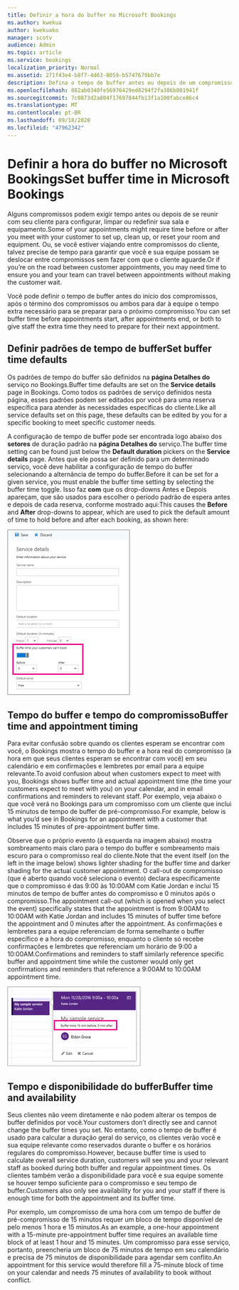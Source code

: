 ```yaml
---
title: Definir a hora do buffer no Microsoft Bookings
ms.author: kwekua
author: kwekuako
manager: scotv
audience: Admin
ms.topic: article
ms.service: bookings
localization_priority: Normal
ms.assetid: 271f43e4-b8f7-4d63-8059-b5747679bb7e
description: Defina o tempo de buffer antes ou depois de um compromisso no Microsoft Bookings para permitir tempo para limpeza ou redefinição de equipamentos.
ms.openlocfilehash: 882ab0340fe56976429ed8294f2fa386b801941f
ms.sourcegitcommit: 7c0873d2a804f17697844fb13f1a100fabce86c4
ms.translationtype: MT
ms.contentlocale: pt-BR
ms.lasthandoff: 09/18/2020
ms.locfileid: "47962342"
---
```

# <a name="set-buffer-time-in-microsoft-bookings"></a><span data-ttu-id="91e3d-103">Definir a hora do buffer no Microsoft Bookings</span><span class="sxs-lookup"><span data-stu-id="91e3d-103">Set buffer time in Microsoft Bookings</span></span>

<span data-ttu-id="91e3d-104">Alguns compromissos podem exigir tempo antes ou depois de se reunir com seu cliente para configurar, limpar ou redefinir sua sala e equipamento.</span><span class="sxs-lookup"><span data-stu-id="91e3d-104">Some of your appointments might require time before or after you meet with your customer to set up, clean up, or reset your room and equipment.</span></span> <span data-ttu-id="91e3d-105">Ou, se você estiver viajando entre compromissos do cliente, talvez precise de tempo para garantir que você e sua equipe possam se deslocar entre compromissos sem fazer com que o cliente aguarde.</span><span class="sxs-lookup"><span data-stu-id="91e3d-105">Or if you’re on the road between customer appointments, you may need time to ensure you and your team can travel between appointments without making the customer wait.</span></span>

<span data-ttu-id="91e3d-106">Você pode definir o tempo de buffer antes do início dos compromissos, após o término dos compromissos ou ambos para dar à equipe o tempo extra necessário para se preparar para o próximo compromisso.</span><span class="sxs-lookup"><span data-stu-id="91e3d-106">You can set buffer time before appointments start, after appointments end, or both to give staff the extra time they need to prepare for their next appointment.</span></span>

## <a name="set-buffer-time-defaults"></a><span data-ttu-id="91e3d-107">Definir padrões de tempo de buffer</span><span class="sxs-lookup"><span data-stu-id="91e3d-107">Set buffer time defaults</span></span>

<span data-ttu-id="91e3d-108">Os padrões de tempo do buffer são definidos na **página Detalhes do** serviço no Bookings.</span><span class="sxs-lookup"><span data-stu-id="91e3d-108">Buffer time defaults are set on the **Service details** page in Bookings.</span></span> <span data-ttu-id="91e3d-109">Como todos os padrões de serviço definidos nesta página, esses padrões podem ser editados por você para uma reserva específica para atender às necessidades específicas do cliente.</span><span class="sxs-lookup"><span data-stu-id="91e3d-109">Like all service defaults set on this page, these defaults can be edited by you for a specific booking to meet specific customer needs.</span></span>

<span data-ttu-id="91e3d-110">A configuração de tempo de buffer pode ser encontrada logo abaixo dos **setores** de duração padrão na **página Detalhes do** serviço.</span><span class="sxs-lookup"><span data-stu-id="91e3d-110">The buffer time setting can be found just below the **Default duration** pickers on the **Service details** page.</span></span> <span data-ttu-id="91e3d-111">Antes que ele possa ser definido para um determinado serviço, você deve habilitar a configuração de tempo do buffer selecionando a alternância de tempo do buffer.</span><span class="sxs-lookup"><span data-stu-id="91e3d-111">Before it can be set for a given service, you must enable the buffer time setting by selecting the buffer time toggle.</span></span> <span data-ttu-id="91e3d-112">Isso faz **com** que os  drop-downs Antes e Depois apareçam, que são usados para escolher o período padrão de espera antes e depois de cada reserva, conforme mostrado aqui:</span><span class="sxs-lookup"><span data-stu-id="91e3d-112">This causes the **Before** and **After** drop-downs to appear, which are used to pick the default amount of time to hold before and after each booking, as shown here:</span></span>

   ![Imagem do Bookings com tempo de buffer habilitado](../media/bookings-buffertime.png)

## <a name="buffer-time-and-appointment-timing"></a><span data-ttu-id="91e3d-114">Tempo do buffer e tempo do compromisso</span><span class="sxs-lookup"><span data-stu-id="91e3d-114">Buffer time and appointment timing</span></span>

<span data-ttu-id="91e3d-115">Para evitar confusão sobre quando os clientes esperam se encontrar com você, o Bookings mostra o tempo do buffer e a hora real do compromisso (a hora em que seus clientes esperam se encontrar com você) em seu calendário e em confirmações e lembretes por email para a equipe relevante.</span><span class="sxs-lookup"><span data-stu-id="91e3d-115">To avoid confusion about when customers expect to meet with you, Bookings shows buffer time and actual appointment time (the time your customers expect to meet with you) on your calendar, and in email confirmations and reminders to relevant staff.</span></span> <span data-ttu-id="91e3d-116">Por exemplo, veja abaixo o que você verá no Bookings para um compromisso com um cliente que inclui 15 minutos de tempo de buffer de pré-compromisso.</span><span class="sxs-lookup"><span data-stu-id="91e3d-116">For example, below is what you’d see in Bookings for an appointment with a customer that includes 15 minutes of pre-appointment buffer time.</span></span>

<span data-ttu-id="91e3d-117">Observe que o próprio evento (à esquerda na imagem abaixo) mostra sombreamento mais claro para o tempo do buffer e sombreamento mais escuro para o compromisso real do cliente.</span><span class="sxs-lookup"><span data-stu-id="91e3d-117">Note that the event itself (on the left in the image below) shows lighter shading for the buffer time and darker shading for the actual customer appointment.</span></span> <span data-ttu-id="91e3d-118">O call-out de compromisso (que é aberto quando você seleciona o evento) declara especificamente que o compromisso é das 9:00 às 10:00AM com Katie Jordan e inclui 15 minutos de tempo de buffer antes do compromisso e 0 minutos após o compromisso.</span><span class="sxs-lookup"><span data-stu-id="91e3d-118">The appointment call-out (which is opened when you select the event) specifically states that the appointment is from 9:00AM to 10:00AM with Katie Jordan and includes 15 minutes of buffer time before the appointment and 0 minutes after the appointment.</span></span> <span data-ttu-id="91e3d-119">As confirmações e lembretes para a equipe referenciam de forma semelhante o buffer específico e a hora do compromisso, enquanto o cliente só recebe confirmações e lembretes que referenciam um horário de 9:00 a 10:00AM.</span><span class="sxs-lookup"><span data-stu-id="91e3d-119">Confirmations and reminders to staff similarly reference specific buffer and appointment time while the customer would only get confirmations and reminders that reference a 9:00AM to 10:00AM appointment time.</span></span>

   ![Imagem de chamada de compromisso do Bookings mostrando tempo de buffer](../media/bookings-buffertime-callout.png)

## <a name="buffer-time-and-availability"></a><span data-ttu-id="91e3d-121">Tempo e disponibilidade do buffer</span><span class="sxs-lookup"><span data-stu-id="91e3d-121">Buffer time and availability</span></span>

<span data-ttu-id="91e3d-122">Seus clientes não veem diretamente e não podem alterar os tempos de buffer definidos por você.</span><span class="sxs-lookup"><span data-stu-id="91e3d-122">Your customers don’t directly see and cannot change the buffer times you set.</span></span> <span data-ttu-id="91e3d-123">No entanto, como o tempo de buffer é usado para calcular a duração geral do serviço, os clientes verão você e sua equipe relevante como reservados durante o buffer e os horários regulares do compromisso.</span><span class="sxs-lookup"><span data-stu-id="91e3d-123">However, because buffer time is used to calculate overall service duration, customers will see you and your relevant staff as booked during both buffer and regular appointment times.</span></span> <span data-ttu-id="91e3d-124">Os clientes também verão a disponibilidade para você e sua equipe somente se houver tempo suficiente para o compromisso e seu tempo de buffer.</span><span class="sxs-lookup"><span data-stu-id="91e3d-124">Customers also only see availability for you and your staff if there is enough time for both the appointment and its buffer time.</span></span>

<span data-ttu-id="91e3d-125">Por exemplo, um compromisso de uma hora com um tempo de buffer de pré-compromisso de 15 minutos requer um bloco de tempo disponível de pelo menos 1 hora e 15 minutos.</span><span class="sxs-lookup"><span data-stu-id="91e3d-125">As an example, a one-hour appointment with a 15-minute pre-appointment buffer time requires an available time block of at least 1 hour and 15 minutes.</span></span> <span data-ttu-id="91e3d-126">Um compromisso para esse serviço, portanto, preencheria um bloco de 75 minutos de tempo em seu calendário e precisa de 75 minutos de disponibilidade para agendar sem conflito.</span><span class="sxs-lookup"><span data-stu-id="91e3d-126">An appointment for this service would therefore fill a 75-minute block of time on your calendar and needs 75 minutes of availability to book without conflict.</span></span>
